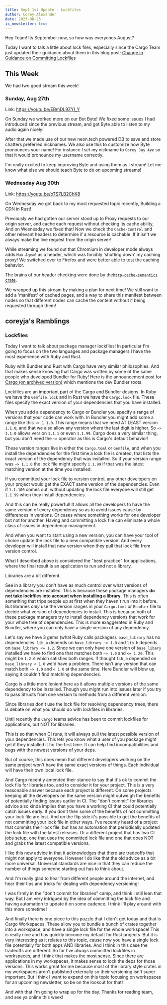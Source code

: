 ```yaml
---
title: Sept 1st Update - Lockfiles
author: Corey Alexander
date: 2023-08-25
is_newsletter: true
---
```


Hey Team! Its September now, so how was everyones August?

Today I want to talk a little about lock files, especially since the Cargo Team just updated their guidance about them in this blog post: [Change in Guidance on Committing Lockfiles](https://blog.rust-lang.org/2023/08/29/committing-lockfiles.html)

## This Week

We had two good stream this week!

### Sunday, Aug 27th

Link: <https://youtu.be/EBmDL9ZYI_Y>

On Sunday we worked more on our Bot Byte! We fixed some issues I had introduced since the previous stream, and got Byte able to listen to my audio again nicely!

After that we made use of our new neon.tech powered DB to save and store chatters preferred nicknames. We also use this to customize how Byte pronounces your name! For instance I set my nickname to `Corey Jay Aye` so that it would pronounce my username correctly.

I'm really excited to keep improving Byte and using them as I stream!
Let me know what else we should teach Byte to do on upcoming streams!

### Wednesday Aug 30th

Link: <https://youtu.be/oTS7LB2ChK8>

On Wednesday we got back to my most requested topic recently, Building a CDN in Rust!

Previously we had gotten our server stood up to Proxy requests to our origin server, and cache each request without checking its cache ability,
And on Wesnesday we fixed that! Now we check the `Cache-Control` and other relevant headers to determine if a resource is cachable. If it isn't we always make the live request from the origin server!

While streaming we found out that Chromium in developer mode always adds `Max-Age=0` as a header, which was forcibly 'shutting down' my caching proxy! We switched over to Firefox and were better able to test the caching behavior.

The brains of our header checking were done by the[`http-cache-semantics` crate](https://docs.rs/http-cache-semantics/latest/http_cache_semantics/).

We wrapped up this stream by making a plan for next time! We still want to add a 'manifest' of cached pages, and a way to share this manifest between nodes so that different nodes can cache the content without it being requested through them!

## coreyja's Ramblings

### Lockfiles

Today I want to talk about package manager lockfiles! In particular I'm going to focus on the two languages and package managers I have the most experience with Ruby and Rust.

Ruby with Bundler and Rust with Cargo have very similar philosophies. And that makes sense knowing that Cargo was written by some of the same people who developed Bundler for Ruby! Here is the announcement post for [Cargo (on archived version)](https://archive.ph/Cox1H) which mentions the dev Bundler roots.

Lockfiles are an important part of the Cargo and Bundler designs. In Ruby we have the `Gemfile.lock` and in Rust we have the `Cargo.lock` file. These files specify the exact version of your dependencies that you have installed.

When you add a dependency to Cargo or Bundler you specify a range of versions that your code can work with. In Bundler you might add some a range like this `~> 1.1.0`. This range means that we need AT LEAST version `1.1.0`, and that we also allow any version where the last digit is higher. So `~> 1.1.0` allows version `1.1.1` or even `1.1.99`. Cargo does a very similar thing, but you don't need the `~>` operator as this is Cargo's default behavior!

These version ranges live in either the `Cargo.toml` or `Gemfile`, and when you install the dependencies for the first time a lock file is created, that lists the exact version of the dependency that was installed. So if your version range was `~> 1.1.0` the lock file might specify `1.1.99` if that was the latest matching version at the time you installed.

If you committed your lock file to version control, any other developers on your project would get the EXACT same version of the dependencies. Even if `1.1.100` comes out, without updating the lock file everyone will still get `1.1.99` when they install dependencies.

And this can be really powerful! It allows all the developers to have the same version of every dependency so as to avoid issues cause by differences in versions. Or cases where something works for one developer but not for another. Having and committing a lock file can eliminate a whole class of issues in dependency management.

And when you want to start using a new version, you can have your tool of choice update the lock file to a new compatible version! And every developer will install that new version when they pull that lock file from version control.

What I described above is considered the "best practice" for applications, where the final result is an application to run and not a library.

Libraries are a bit different.

See in a library you don't have as much control over what versions of dependencies are installed. This is because these package managers **do not take lockfiles into account when installing a library**. This is often something that trips people up at first when they haven't run into it before.
But libraries _only_ use the version ranges in your `Cargo.toml` or `Bundler` file to decide what version of dependencies to install. This is because both of these package managers try to install dependency versions that work for your whole tree of dependencies. This is more exaggerated in Ruby and Bundler, where you can only have a single version of any dependency.

Let's say we have 3 gems (what Ruby calls packages). `base_library` has no dependencies. `lib_a` depends on `base_library ~> 1.0` and `lib_b` depends on `base_library <= 1.2`. Since we can only have one version of `base_libary` installed we have to find one that matches both `~> 1.0` and `<= 1.20`. This might be `1.2.0` which satisfies both ranges. If thought `lib_b` depended on `base_library < 1.0` we'd have a problem. There isn't any version that can match both `~> 1.0` and `< 1.0` at the same time. Here Bundler will blow up, saying it couldn't find matching dependencies.

Cargo is a little more lenient here as it allows multiple versions of the same dependency to be installed. Though you might run into issues later if you try to pass Structs from one version to methods from a different version.

Since libraries don't use the lock file for resolving dependency trees, there is debate on what you should do with lockfiles in libraries.

Until recently the `Cargo` teams advice has been to commit lockfiles for applications, but NOT for libraries.

This is so that when CI runs, it will always pull the latest possible version of your dependencies. This lets you know what a user of you package might get if they installed it for the first time. It can help find incompatibilities and bugs with the newest versions of your deps.

But of course, this does mean that different developers working on the same project won't have the same exact versions of things. Each individual will have their own local lock file.

And Cargo recently amended their stance to say that it's ok to commit the lock file for libraries too, and to consider it for your project.
This is a very reasonable answer because each project is different. On some projects keeping all the developers on the same version might outweigh the benefits of potentially finding issues earlier in CI. The "don't commit" for libraries advice also kinda implies that you have a working CI that could potentially catch issues early. If you don't then some of the benefits of not committing your lock file are lost.
And on the flip side it's possible to get the benefits of not committing your lock file in other ways. I've recently heard of a project that commits their lock file, but has an automation that periodically updated the lock file with the latest releases. Or a different project that has two CI jobs setup, one that uses the committed lock file and one that does NOT and grabs the latest compatible versions.

I like this new advice in that it acknowledges that there are tradeoffs that might not apply to everyone. However I do like that the old advice as a bit more universal. Universal standards are nice in that they can reduce the number of things someone starting out has to think about.

And I'm really glad to hear from different people around the internet, and hear their tips and tricks for dealing with dependency versioning!

I was firmly in the "don't commit for libraries" camp, and think I still lean that way. But I am very intrigued by the idea of committing the lock file and having automation to update it on some cadence. I think I'll play around with this more sometime!

And finally there is one piece to this puzzle that I didn't get today and that is Cargo Workspaces. These allow you to bundle a bunch of crates together into a workspace, and have a single lock file for the whole workspace! This is really nice and has quickly become my default for Rust projects. But it is very interesting as it relates to this topic, cause now you have a single lock file potentially for both apps AND libraries. And I think in this case the tradeoffs are different. So far I've always committed lockfiles in workspaces, and I think that makes the most sense. Since there are applications in my workspaces, it makes sense to lock the deps for those versions. This works great for me because most of the library style crates in my workspaces aren't published externally so their versioning isn't super important. But I think I want to expand on this topic focusing on workspaces for an upcoming newsletter, so be on the lookout for that!

And with that I'm going to wrap up for the day. Thanks for reading team, and see ya online this week!
